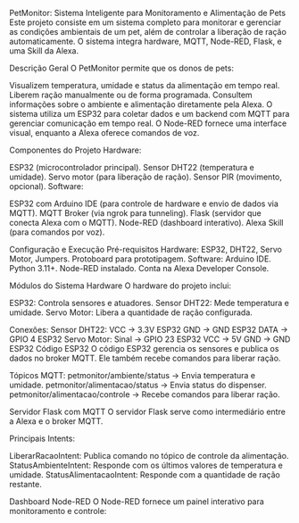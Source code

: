 PetMonitor: Sistema Inteligente para Monitoramento e Alimentação de Pets
Este projeto consiste em um sistema completo para monitorar e gerenciar as condições ambientais de um pet, além de controlar a liberação de ração automaticamente. O sistema integra hardware, MQTT, Node-RED, Flask, e uma Skill da Alexa.

Descrição Geral
O PetMonitor permite que os donos de pets:

Visualizem temperatura, umidade e status da alimentação em tempo real.
Liberem ração manualmente ou de forma programada.
Consultem informações sobre o ambiente e alimentação diretamente pela Alexa.
O sistema utiliza um ESP32 para coletar dados e um backend com MQTT para gerenciar comunicação em tempo real. O Node-RED fornece uma interface visual, enquanto a Alexa oferece comandos de voz.

Componentes do Projeto
Hardware:

ESP32 (microcontrolador principal).
Sensor DHT22 (temperatura e umidade).
Servo motor (para liberação de ração).
Sensor PIR (movimento, opcional).
Software:

ESP32 com Arduino IDE (para controle de hardware e envio de dados via MQTT).
MQTT Broker (via ngrok para tunneling).
Flask (servidor que conecta Alexa com o MQTT).
Node-RED (dashboard interativo).
Alexa Skill (para comandos por voz).

Configuração e Execução
Pré-requisitos
Hardware:
ESP32, DHT22, Servo Motor, Jumpers.
Protoboard para prototipagem.
Software:
Arduino IDE.
Python 3.11+.
Node-RED instalado.
Conta na Alexa Developer Console.

Módulos do Sistema
Hardware
O hardware do projeto inclui:

ESP32: Controla sensores e atuadores.
Sensor DHT22: Mede temperatura e umidade.
Servo Motor: Libera a quantidade de ração configurada.

Conexões:
Sensor DHT22:
VCC → 3.3V ESP32
GND → GND ESP32
DATA → GPIO 4 ESP32
Servo Motor:
Sinal → GPIO 23 ESP32
VCC → 5V
GND → GND ESP32
Código ESP32
O código ESP32 gerencia os sensores e publica os dados no broker MQTT. Ele também recebe comandos para liberar ração.

Tópicos MQTT:
petmonitor/ambiente/status → Envia temperatura e umidade.
petmonitor/alimentacao/status → Envia status do dispenser.
petmonitor/alimentacao/controle → Recebe comandos para liberar ração.

Servidor Flask com MQTT
O servidor Flask serve como intermediário entre a Alexa e o broker MQTT.

Principais Intents:

LiberarRacaoIntent: Publica comando no tópico de controle da alimentação.
StatusAmbienteIntent: Responde com os últimos valores de temperatura e umidade.
StatusAlimentacaoIntent: Responde com a quantidade de ração restante.

Dashboard Node-RED
O Node-RED fornece um painel interativo para monitoramento e controle: